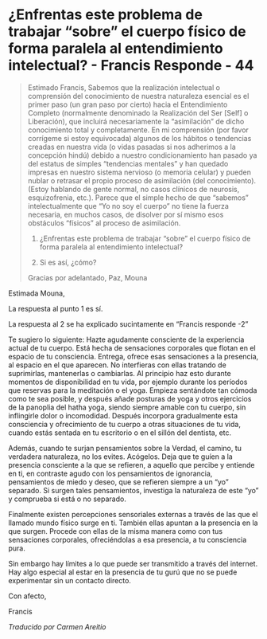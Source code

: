 # ¿Enfrentas este problema de trabajar “sobre” el cuerpo físico de forma paralela al entendimiento intelectual? - Francis Responde - 44

>Estimado Francis, Sabemos que la realización intelectual o comprensión del conocimiento de nuestra naturaleza esencial es el primer paso (un gran paso por cierto) hacia el Entendimiento Completo (normalmente denominado la Realización del Ser [Self] o Liberación), que incluirá necesariamente la “asimilación” de dicho conocimiento total y completamente. En mi comprensión (por favor corrígeme si estoy equivocada) algunos de los hábitos o tendencias creadas en nuestra vida (o vidas pasadas si nos adherimos a la concepción hindú) debido a nuestro condicionamiento han pasado ya del estatus de simples “tendencias mentales” y han quedado impresas en nuestro sistema nervioso (o memoria celular) y pueden nublar o retrasar el propio proceso de asimilación (del conocimiento). (Estoy hablando de gente normal, no casos clínicos de neurosis, esquizofrenia, etc.). Parece que el simple hecho de que “sabemos” intelectualmente que “Yo no soy el cuerpo” no tiene la fuerza necesaria, en muchos casos, de disolver por sí mismo esos obstáculos “físicos” al proceso de asimilación.
>
>1. ¿Enfrentas este problema de trabajar “sobre” el cuerpo físico de forma paralela al entendimiento intelectual?
>
>2. Si es así, ¿cómo?
>
>Gracias por adelantado, Paz, Mouna

Estimada Mouna,

La respuesta al punto 1 es sí.

La respuesta al 2 se ha explicado sucintamente en “Francis responde -2”

Te sugiero lo siguiente: Hazte agudamente consciente de la experiencia actual de tu cuerpo. Está hecha de sensaciones corporales que flotan en el espacio de tu consciencia. Entrega, ofrece esas sensaciones a la presencia, al espacio en el que aparecen. No interfieras con ellas tratando de suprimirlas, mantenerlas o cambiarlas. Al principio haz esto durante momentos de disponibilidad en tu vida, por ejemplo durante los períodos que reservas para la meditación o el yoga. Empieza sentándote tan cómoda como te sea posible, y después añade posturas de yoga y otros ejercicios de la panoplia del hatha yoga, siendo siempre amable con tu cuerpo, sin inflingirle dolor o incomodidad. Después incorpora gradualmente esta consciencia y ofrecimiento de tu cuerpo a otras situaciones de tu vida, cuando estás sentada en tu escritorio o en el sillón del dentista, etc.

Además, cuando te surjan pensamientos sobre la Verdad, el camino, tu verdadera naturaleza, no los evites. Acógelos. Deja que te guíen a la presencia consciente a la que se refieren, a aquello que percibe y entiende en ti, en contraste agudo con los pensamientos de ignorancia, pensamientos de miedo y deseo, que se refieren siempre a un “yo” separado. Si surgen tales pensamientos, investiga la naturaleza de este “yo” y comprueba si está o no separado.

Finalmente existen percepciones sensoriales externas a través de las que el llamado mundo físico surge en ti. También ellas apuntan a la presencia en la que surgen. Procede con ellas de la misma manera como con tus sensaciones corporales, ofreciéndolas a esa presencia, a tu consciencia pura.

Sin embargo hay límites a lo que puede ser transmitido a través del internet. Hay algo especial al estar en la presencia de tu gurú que no se puede experimentar sin un contacto directo.

Con afecto,

Francis

_Traducido por Carmen Areitio_

